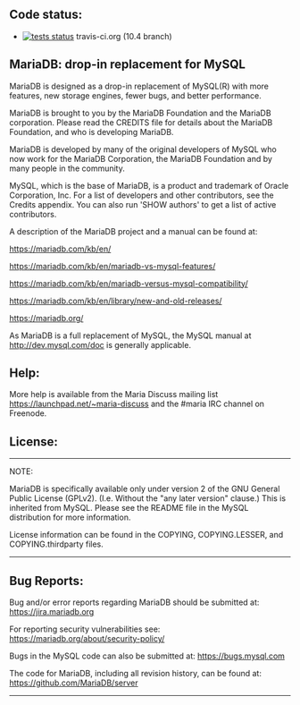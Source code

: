 Code status:
------------

* [![tests status](https://secure.travis-ci.org/MariaDB/server.png?branch=10.4)](https://travis-ci.org/MariaDB/server) travis-ci.org (10.4 branch)

## MariaDB: drop-in replacement for MySQL

MariaDB is designed as a drop-in replacement of MySQL(R) with more
features, new storage engines, fewer bugs, and better performance.

MariaDB is brought to you by the MariaDB Foundation and the MariaDB corporation.
Please read the CREDITS file for details about the MariaDB Foundation,
and who is developing MariaDB.

MariaDB is developed by many of the original developers of MySQL who
now work for the MariaDB Corporation, the MariaDB Foundation and by
many people in the community.

MySQL, which is the base of MariaDB, is a product and trademark of Oracle
Corporation, Inc. For a list of developers and other contributors,
see the Credits appendix.  You can also run 'SHOW authors' to get a
list of active contributors.

A description of the MariaDB project and a manual can be found at:

https://mariadb.com/kb/en/

https://mariadb.com/kb/en/mariadb-vs-mysql-features/

https://mariadb.com/kb/en/mariadb-versus-mysql-compatibility/

https://mariadb.com/kb/en/library/new-and-old-releases/

https://mariadb.org/

As MariaDB is a full replacement of MySQL, the MySQL manual at
http://dev.mysql.com/doc is generally applicable.

Help:
-----

More help is available from the Maria Discuss mailing list
https://launchpad.net/~maria-discuss
and the #maria IRC channel on Freenode.


License:
--------

***************************************************************************

NOTE: 

MariaDB is specifically available only under version 2 of the GNU
General Public License (GPLv2). (I.e. Without the "any later version"
clause.) This is inherited from MySQL. Please see the README file in
the MySQL distribution for more information.

License information can be found in the COPYING, COPYING.LESSER,
and COPYING.thirdparty files.

***************************************************************************

Bug Reports:
------------

Bug and/or error reports regarding MariaDB should be submitted at:
https://jira.mariadb.org

For reporting security vulnerabilities see:
https://mariadb.org/about/security-policy/

Bugs in the MySQL code can also be submitted at:
https://bugs.mysql.com

The code for MariaDB, including all revision history, can be found at:
https://github.com/MariaDB/server

***************************************************************************
